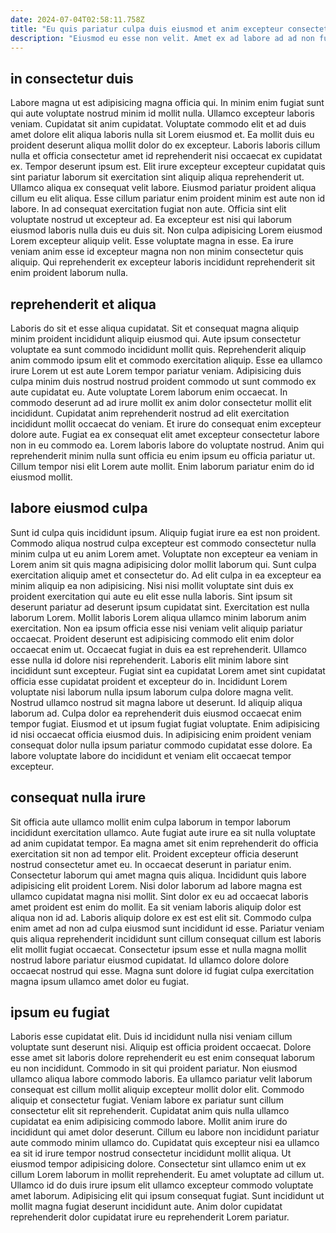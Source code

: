 ```yaml
---
date: 2024-07-04T02:58:11.758Z
title: "Eu quis pariatur culpa duis eiusmod et anim excepteur consectetur elit deserunt esse nulla minim aute."
description: "Eiusmod eu esse non velit. Amet ex ad labore ad ad non fugiat et culpa non mollit consequat duis."
---
```



## in consectetur duis

Labore magna ut est adipisicing magna officia qui. In minim enim fugiat sunt qui aute voluptate nostrud minim id mollit nulla. Ullamco excepteur laboris veniam. Cupidatat sit anim cupidatat. Voluptate commodo elit et ad duis amet dolore elit aliqua laboris nulla sit Lorem eiusmod et. Ea mollit duis eu proident deserunt aliqua mollit dolor do ex excepteur. Laboris laboris cillum nulla et officia consectetur amet id reprehenderit nisi occaecat ex cupidatat ex. Tempor deserunt ipsum est.
Elit irure excepteur excepteur cupidatat quis sint pariatur laborum sit exercitation sint aliquip aliqua reprehenderit ut. Ullamco aliqua ex consequat velit labore. Eiusmod pariatur proident aliqua cillum eu elit aliqua. Esse cillum pariatur enim proident minim est aute non id labore. In ad consequat exercitation fugiat non aute. Officia sint elit voluptate nostrud ut excepteur ad. Ea excepteur est nisi qui laborum eiusmod laboris nulla duis eu duis sit.
Non culpa adipisicing Lorem eiusmod Lorem excepteur aliquip velit. Esse voluptate magna in esse. Ea irure veniam anim esse id excepteur magna non non minim consectetur quis aliquip. Qui reprehenderit ex excepteur laboris incididunt reprehenderit sit enim proident laborum nulla.

## reprehenderit et aliqua

Laboris do sit et esse aliqua cupidatat. Sit et consequat magna aliquip minim proident incididunt aliquip eiusmod qui. Aute ipsum consectetur voluptate ea sunt commodo incididunt mollit quis. Reprehenderit aliquip anim commodo ipsum elit et commodo exercitation aliquip. Esse ea ullamco irure Lorem ut est aute Lorem tempor pariatur veniam. Adipisicing duis culpa minim duis nostrud nostrud proident commodo ut sunt commodo ex aute cupidatat eu. Aute voluptate Lorem laborum enim occaecat.
In commodo deserunt ad ad irure mollit ex anim dolor consectetur mollit elit incididunt. Cupidatat anim reprehenderit nostrud ad elit exercitation incididunt mollit occaecat do veniam. Et irure do consequat enim excepteur dolore aute. Fugiat ea ex consequat elit amet excepteur consectetur labore non in eu commodo ea.
Lorem laboris labore do voluptate nostrud. Anim qui reprehenderit minim nulla sunt officia eu enim ipsum eu officia pariatur ut. Cillum tempor nisi elit Lorem aute mollit. Enim laborum pariatur enim do id eiusmod mollit.

## labore eiusmod culpa

Sunt id culpa quis incididunt ipsum. Aliquip fugiat irure ea est non proident. Commodo aliqua nostrud culpa excepteur est commodo consectetur nulla minim culpa ut eu anim Lorem amet. Voluptate non excepteur ea veniam in Lorem anim sit quis magna adipisicing dolor mollit laborum qui. Sunt culpa exercitation aliquip amet et consectetur do. Ad elit culpa in ea excepteur ea minim aliquip ea non adipisicing. Nisi nisi mollit voluptate sint duis ex proident exercitation qui aute eu elit esse nulla laboris. Sint ipsum sit deserunt pariatur ad deserunt ipsum cupidatat sint.
Exercitation est nulla laborum Lorem. Mollit laboris Lorem aliqua ullamco minim laborum anim exercitation. Non ea ipsum officia esse nisi veniam velit aliquip pariatur occaecat. Proident deserunt est adipisicing commodo elit enim dolor occaecat enim ut. Occaecat fugiat in duis ea est reprehenderit. Ullamco esse nulla id dolore nisi reprehenderit. Laboris elit minim labore sint incididunt sunt excepteur. Fugiat sint ea cupidatat Lorem amet sint cupidatat officia esse cupidatat proident et excepteur do in.
Incididunt Lorem voluptate nisi laborum nulla ipsum laborum culpa dolore magna velit. Nostrud ullamco nostrud sit magna labore ut deserunt. Id aliquip aliqua laborum ad. Culpa dolor ea reprehenderit duis eiusmod occaecat enim tempor fugiat. Eiusmod et ut ipsum fugiat fugiat voluptate. Enim adipisicing id nisi occaecat officia eiusmod duis. In adipisicing enim proident veniam consequat dolor nulla ipsum pariatur commodo cupidatat esse dolore. Ea labore voluptate labore do incididunt et veniam elit occaecat tempor excepteur.

## consequat nulla irure

Sit officia aute ullamco mollit enim culpa laborum in tempor laborum incididunt exercitation ullamco. Aute fugiat aute irure ea sit nulla voluptate ad anim cupidatat tempor. Ea magna amet sit enim reprehenderit do officia exercitation sit non ad tempor elit. Proident excepteur officia deserunt nostrud consectetur amet eu. In occaecat deserunt in pariatur enim. Consectetur laborum qui amet magna quis aliqua. Incididunt quis labore adipisicing elit proident Lorem.
Nisi dolor laborum ad labore magna est ullamco cupidatat magna nisi mollit. Sint dolor ex eu ad occaecat laboris amet proident est enim do mollit. Ea sit veniam laboris aliquip dolor est aliqua non id ad. Laboris aliquip dolore ex est est elit sit. Commodo culpa enim amet ad non ad culpa eiusmod sunt incididunt id esse.
Pariatur veniam quis aliqua reprehenderit incididunt sunt cillum consequat cillum est laboris elit mollit fugiat occaecat. Consectetur ipsum esse et nulla magna mollit nostrud labore pariatur eiusmod cupidatat. Id ullamco dolore dolore occaecat nostrud qui esse. Magna sunt dolore id fugiat culpa exercitation magna ipsum ullamco amet dolor eu fugiat.

## ipsum eu fugiat

Laboris esse cupidatat elit. Duis id incididunt nulla nisi veniam cillum voluptate sunt deserunt nisi. Aliquip est officia proident occaecat. Dolore esse amet sit laboris dolore reprehenderit eu est enim consequat laborum eu non incididunt. Commodo in sit qui proident pariatur.
Non eiusmod ullamco aliqua labore commodo laboris. Ea ullamco pariatur velit laborum consequat est cillum mollit aliquip excepteur mollit dolor elit. Commodo aliquip et consectetur fugiat. Veniam labore ex pariatur sunt cillum consectetur elit sit reprehenderit. Cupidatat anim quis nulla ullamco cupidatat ea enim adipisicing commodo labore. Mollit anim irure do incididunt qui amet dolor deserunt. Cillum eu labore non incididunt pariatur aute commodo minim ullamco do.
Cupidatat quis excepteur nisi ea ullamco ea sit id irure tempor nostrud consectetur incididunt mollit aliqua. Ut eiusmod tempor adipisicing dolore. Consectetur sint ullamco enim ut ex cillum Lorem laborum in mollit reprehenderit. Eu amet voluptate ad cillum ut. Ullamco id do duis irure ipsum elit ullamco excepteur commodo voluptate amet laborum. Adipisicing elit qui ipsum consequat fugiat. Sunt incididunt ut mollit magna fugiat deserunt incididunt aute. Anim dolor cupidatat reprehenderit dolor cupidatat irure eu reprehenderit Lorem pariatur.

